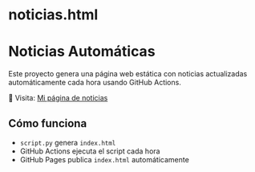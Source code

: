 # noticias.html
# Noticias Automáticas

Este proyecto genera una página web estática con noticias actualizadas automáticamente cada hora usando GitHub Actions.

🔗 Visita: [Mi página de noticias](https://<tu_usuario>.github.io/<nombre_repo>/)

## Cómo funciona

- `script.py` genera `index.html`
- GitHub Actions ejecuta el script cada hora
- GitHub Pages publica `index.html` automáticamente
